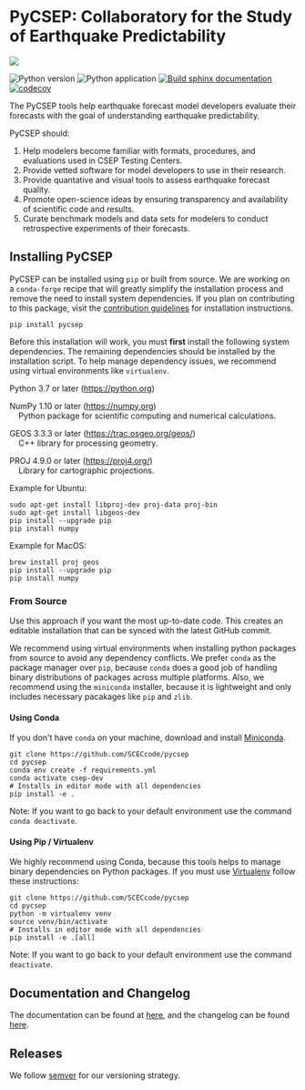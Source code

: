 # PyCSEP: Collaboratory for the Study of Earthquake Predictability

![](http://hypocenter.usc.edu/research/badges/CSEP2_Logo_CMYK.png)

![Python version](http://hypocenter.usc.edu/research/badges/pycsep-python.svg)
![Python application](https://github.com/SCECCode/csep2/workflows/Python%20application/badge.svg)
[![Build sphinx documentation](https://github.com/SCECCode/csep2/workflows/Build%20sphinx%20documentation/badge.svg)](https://cseptesting.org)
[![codecov](https://codecov.io/gh/SCECcode/csep2/branch/dev/graph/badge.svg)](https://codecov.io/gh/SCECcode/csep2)

The PyCSEP tools help earthquake forecast model developers evaluate their forecasts with the goal of understanding
earthquake predictability.

PyCSEP should:
1. Help modelers become familiar with formats, procedures, and evaluations used in CSEP Testing Centers.
2. Provide vetted software for model developers to use in their research.
3. Provide quantative and visual tools to assess earthquake forecast quality.
4. Promote open-science ideas by ensuring transparency and availability of scientific code and results.
5. Curate benchmark models and data sets for modelers to conduct retrospective experiments of their forecasts.

## Installing PyCSEP

PyCSEP can be installed using `pip` or built from source. We are working on a `conda-forge` recipe that will greatly
simplify the installation process and remove the need to install system dependencies. If you plan on contributing to this 
package, visit the [contribution guidelines](https://github.com/SCECcode/pycsep/blob/master/CONTRIBUTING.md) for 
installation instructions.

    pip install pycsep

Before this installation will work, you must **first** install the following system dependencies. The remaining dependencies
should be installed by the installation script. To help manage dependency issues, we recommend using virtual environments 
like `virtualenv`.

Python 3.7 or later (https://python.org)

NumPy 1.10 or later (https://numpy.org)  
&nbsp;&nbsp;&nbsp;&nbsp;Python package for scientific computing and numerical calculations.

GEOS 3.3.3 or later (https://trac.osgeo.org/geos/)  
&nbsp;&nbsp;&nbsp;&nbsp;C++ library for processing geometry.

PROJ 4.9.0 or later (https://proj4.org/)  
&nbsp;&nbsp;&nbsp;&nbsp;Library for cartographic projections. 

Example for Ubuntu:

    sudo apt-get install libproj-dev proj-data proj-bin  
    sudo apt-get install libgeos-dev 
    pip install --upgrade pip
    pip install numpy
    
Example for MacOS:

    brew install proj geos
    pip install --upgrade pip
    pip install numpy
    
### From Source

Use this approach if you want the most up-to-date code. This creates an editable installation that can be synced with 
the latest GitHub commit. 

We recommend using virtual environments when installing python packages from source to avoid any dependency conflicts. We prefer 
`conda` as the package manager over `pip`, because `conda` does a good job of handling binary distributions of packages
across multiple platforms. Also, we recommend using the `miniconda` installer, because it is lightweight and only includes
necessary pacakages like `pip` and `zlib`. 

#### Using Conda
If you don't have `conda` on your machine, download and install [Miniconda](https://docs.conda.io/en/latest/miniconda.html).

    git clone https://github.com/SCECcode/pycsep
    cd pycsep
    conda env create -f requirements.yml
    conda activate csep-dev
    # Installs in editor mode with all dependencies
    pip install -e .
    
Note: If you want to go back to your default environment use the command `conda deactivate`.

#### Using Pip / Virtualenv

We highly recommend using Conda, because this tools helps to manage binary dependencies on Python packages. If you
must use [Virtualenv](https://packaging.python.org/guides/installing-using-pip-and-virtual-environments/)
follow these instructions:  

    git clone https://github.com/SCECcode/pycsep
    cd pycsep
    python -m virtualenv venv
    source venv/bin/activate
    # Installs in editor mode with all dependencies
    pip install -e .[all]
    
 Note: If you want to go back to your default environment use the command `deactivate`.   

## Documentation and Changelog

The documentation can be found at [here](https://cseptesting.org), and the changelog can be found 
[here](https://github.com/SCECcode/pycsep/blob/master/CHANGELOG.txt).

## Releases 

We follow [semver](https://semver.org/) for our versioning strategy. 
